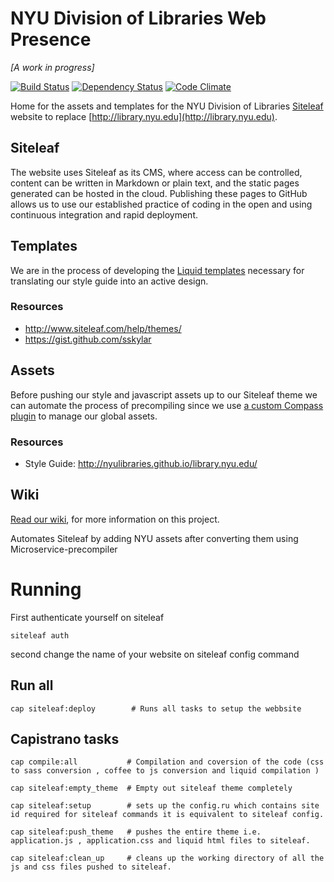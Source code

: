 # NYU Division of Libraries Web Presence

_[A work in progress]_

[![Build Status](https://travis-ci.org/NYULibraries/library.nyu.edu.svg)](https://travis-ci.org/NYULibraries/library.nyu.edu)
[![Dependency Status](https://gemnasium.com/NYULibraries/library.nyu.edu.svg)](https://gemnasium.com/NYULibraries/library.nyu.edu)
[![Code Climate](https://codeclimate.com/github/NYULibraries/library.nyu.edu/badges/gpa.svg)](https://codeclimate.com/github/NYULibraries/library.nyu.edu)

Home for the assets and templates for the NYU Division of Libraries [Siteleaf](http://www.siteleaf.com/) website to replace [http://library.nyu.edu](http://library.nyu.edu).

## Siteleaf

The website uses Siteleaf as its CMS, where access can be controlled, content can be written in Markdown or plain text, and the static pages generated can be hosted in the cloud. Publishing these pages to GitHub allows us to use our established practice of coding in the open and using continuous integration and rapid deployment.

## Templates

We are in the process of developing the [Liquid templates](https://github.com/Shopify/liquid) necessary for translating our style guide into an active design.

### Resources

- http://www.siteleaf.com/help/themes/
- https://gist.github.com/sskylar

## Assets

Before pushing our style and javascript assets up to our Siteleaf theme we can automate the process of precompiling since we use [a custom Compass plugin](https://github.com/NYULibraries/nyulibraries-assets) to manage our global assets.

### Resources

- Style Guide: http://nyulibraries.github.io/library.nyu.edu/

## Wiki

[Read our wiki](https://github.com/NYULibraries/library.nyu.edu/wiki), for more information on this project.

Automates Siteleaf by adding NYU assets after converting them using Microservice-precompiler

# Running

First authenticate yourself on siteleaf

	siteleaf auth

second change the name of your website on siteleaf config <name> command

## Run all

	cap siteleaf:deploy        # Runs all tasks to setup the webbsite

## Capistrano tasks


    cap compile:all           # Compilation and coversion of the code (css to sass conversion , coffee to js conversion and liquid compilation )

    cap siteleaf:empty_theme  # Empty out siteleaf theme completely

    cap siteleaf:setup        # sets up the config.ru which contains site id required for siteleaf commands it is equivalent to siteleaf config.

    cap siteleaf:push_theme   # pushes the entire theme i.e. application.js , application.css and liquid html files to siteleaf.

    cap siteleaf:clean_up     # cleans up the working directory of all the js and css files pushed to siteleaf.